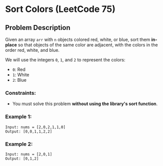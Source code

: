 # Sort Colors (LeetCode 75)

## Problem Description

Given an array `arr` with `n` objects colored red, white, or blue, sort them **in-place** so that objects of the same color are adjacent, with the colors in the order red, white, and blue.

We will use the integers `0`, `1`, and `2` to represent the colors:
- `0`: Red
- `1`: White
- `2`: Blue 

### Constraints:
- You must solve this problem **without using the library's sort function**.

### Example 1:
    Input: nums = [2,0,2,1,1,0]
    Output: [0,0,1,1,2,2]

### Example 2:
    Input: nums = [2,0,1]
    Output: [0,1,2]
